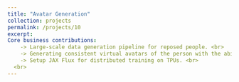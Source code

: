 ```yaml
---
title: "Avatar Generation"
collection: projects
permalink: /projects/10
excerpt: 
Core business contributions:
    -> Large-scale data generation pipeline for reposed people. <br>
    -> Generating consistent virtual avatars of the person with the ability to repose, change garments, lighting, and background. <br>
    -> Setup JAX Flux for distributed training on TPUs. <br>
  <br>
---
```


